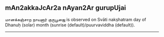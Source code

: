 ## mAn2akkaJcAr2a nAyan2Ar gurupUjai
மானக்கஞ்சாற நாயனார் குருபூஜை is observed on Svāti nakṣhatram day of Dhanuḥ (solar) month (sunrise (default)/puurvaviddha (default)).



---
